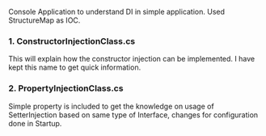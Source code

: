 Console Application to understand DI in simple application. Used StructureMap as IOC.

### 1. ConstructorInjectionClass.cs

This will explain how the constructor injection can be implemented. I have kept this name to get quick information.

###  2. PropertyInjectionClass.cs 

Simple property is included to get the knowledge on usage of SetterInjection based on same type of Interface, changes for configuration done in Startup.

